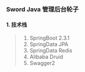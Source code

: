 
### Sword Java 管理后台轮子

#### 1. 技术栈
> 1. SpringBoot 2.3.1
> 2. SpringData JPA
> 3. SpringData Redis
> 4. Alibaba Druid
> 5. Swagger2
